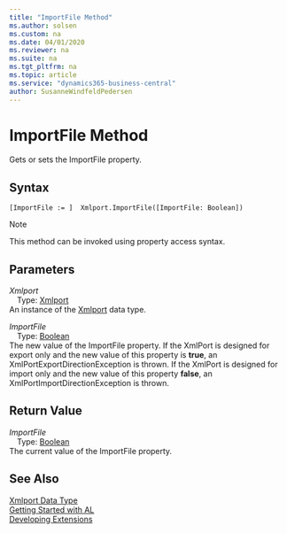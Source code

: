 ```yaml
---
title: "ImportFile Method"
ms.author: solsen
ms.custom: na
ms.date: 04/01/2020
ms.reviewer: na
ms.suite: na
ms.tgt_pltfrm: na
ms.topic: article
ms.service: "dynamics365-business-central"
author: SusanneWindfeldPedersen
---
```

[//]: # (START>DO_NOT_EDIT)
[//]: # (IMPORTANT:Do not edit any of the content between here and the END>DO_NOT_EDIT.)
[//]: # (Any modifications should be made in the .xml files in the ModernDev repo.)
# ImportFile Method
Gets or sets the ImportFile property.


## Syntax
```
[ImportFile := ]  Xmlport.ImportFile([ImportFile: Boolean])
```
> [!NOTE]  
> This method can be invoked using property access syntax.  
## Parameters
*Xmlport*  
&emsp;Type: [Xmlport](xmlport-data-type.md)  
An instance of the [Xmlport](xmlport-data-type.md) data type.  

*ImportFile*  
&emsp;Type: [Boolean](../boolean/boolean-data-type.md)  
The new value of the ImportFile property. If the XmlPort is designed for export only and the new value of this property is **true**, an XmlPortExportDirectionException is thrown. If the XmlPort is designed for import only and the new value of this property **false**, an XmlPortImportDirectionException is thrown.
        


## Return Value
*ImportFile*  
&emsp;Type: [Boolean](../boolean/boolean-data-type.md)  
The current value of the ImportFile property.  


[//]: # (IMPORTANT: END>DO_NOT_EDIT)
## See Also
[Xmlport Data Type](xmlport-data-type.md)  
[Getting Started with AL](../../devenv-get-started.md)  
[Developing Extensions](../../devenv-dev-overview.md)